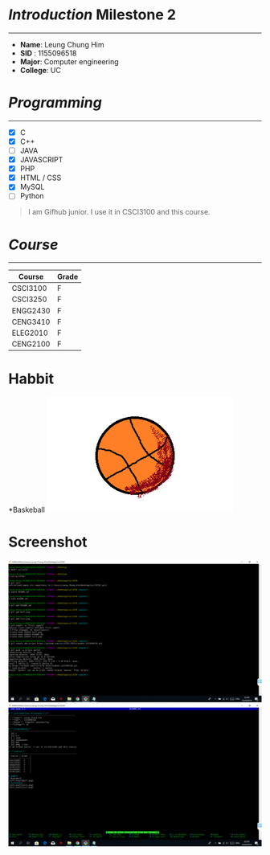 # **_Introduction_ Milestone 2**
--------------------------------------------------------
 * **Name**: Leung Chung Him
 * **SID** : 1155096518
 * **Major**: Computer engineering
 * **College**: UC  

# **_Programming_**
---------------------------------------------------------
- [X] C
- [x] C++
- [ ] JAVA
- [x] JAVASCRIPT
- [X] PHP
- [X] HTML / CSS
- [X] MySQL
- [ ] Python
>I am Gifhub junior. I use it in CSCI3100 and this course.   

# **_Course_**
---------------------------------------------------------
| Course | Grade  |
|--------|--------|
|CSCI3100|   F    |
|CSCI3250|   F    |
|ENGG2430|   F    |
|CENG3410|   F    |
|ELEG2010|   F    |
|CENG2100|   F    |   

# Habbit
 *Baskeball
![alt_text](Ball.png)
# Screenshot
![alt_text](scr1.png)
![alt_text](scr2.png)
